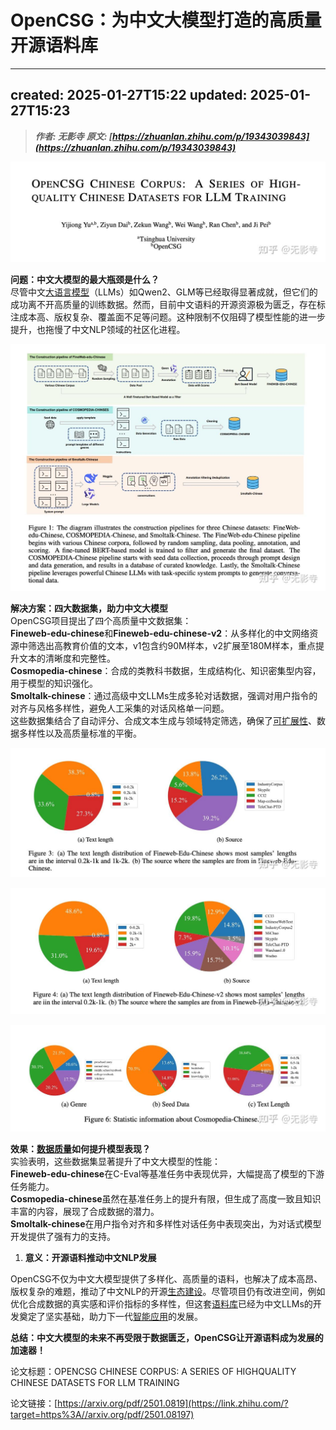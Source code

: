 # OpenCSG：为中文大模型打造的高质量开源语料库
* * *

created: 2025-01-27T15:22 updated: 2025-01-27T15:23
---------------------------------------------------

> _**作者: 无影寺**_ _**原文: [https://zhuanlan.zhihu.com/p/19343039843](https://zhuanlan.zhihu.com/p/19343039843)**_

![](2_OpenCSG：为中文大模型打造的高质量开源语料库_imag.jpg)

**问题：中文大模型的最大瓶颈是什么？**  
尽管中文[大语言模型](https://zhida.zhihu.com/search?content_id=252891172&content_type=Article&match_order=1&q=%E5%A4%A7%E8%AF%AD%E8%A8%80%E6%A8%A1%E5%9E%8B&zhida_source=entity)（LLMs）如Qwen2、GLM等已经取得显著成就，但它们的成功离不开高质量的训练数据。然而，目前中文语料的开源资源极为匮乏，存在标注成本高、版权复杂、覆盖面不足等问题。这种限制不仅阻碍了模型性能的进一步提升，也拖慢了中文NLP领域的社区化进程。

![](4_OpenCSG：为中文大模型打造的高质量开源语料库_imag.jpg)

**解决方案：四大数据集，助力中文大模型**  
OpenCSG项目提出了四个高质量中文数据集：  
**Fineweb-edu-chinese**和**Fineweb-edu-chinese-v2**：从多样化的中文网络资源中筛选出高教育价值的文本，v1包含约90M样本，v2扩展至180M样本，重点提升文本的清晰度和完整性。  
**Cosmopedia-chinese**：合成的类教科书数据，生成结构化、知识密集型内容，用于模型的知识强化。  
**Smoltalk-chinese**：通过高级中文LLMs生成多轮对话数据，强调对用户指令的对齐与风格多样性，避免人工采集的对话风格单一问题。  
这些数据集结合了自动评分、合成文本生成与领域特定筛选，确保了[可扩展性](https://zhida.zhihu.com/search?content_id=252891172&content_type=Article&match_order=1&q=%E5%8F%AF%E6%89%A9%E5%B1%95%E6%80%A7&zhida_source=entity)、数据多样性以及高质量标准的平衡。

![](OpenCSG：为中文大模型打造的高质量开源语料库_imag.jpg)

![](3_OpenCSG：为中文大模型打造的高质量开源语料库_imag.jpg)

![](1_OpenCSG：为中文大模型打造的高质量开源语料库_imag.jpg)

**效果：[数据质量](https://zhida.zhihu.com/search?content_id=252891172&content_type=Article&match_order=1&q=%E6%95%B0%E6%8D%AE%E8%B4%A8%E9%87%8F&zhida_source=entity)如何提升模型表现？**  
实验表明，这些数据集显著提升了中文大模型的性能：  
**Fineweb-edu-chinese**在C-Eval等基准任务中表现优异，大幅提高了模型的下游任务能力。  
**Cosmopedia-chinese**虽然在基准任务上的提升有限，但生成了高度一致且知识丰富的内容，展现了合成数据的潜力。  
**Smoltalk-chinese**在用户指令对齐和多样性对话任务中表现突出，为对话式模型开发提供了强有力的支持。

1.  **意义：开源语料推动中文NLP发展**

OpenCSG不仅为中文大模型提供了多样化、高质量的语料，也解决了成本高昂、版权复杂的难题，推动了中文NLP的开源[生态建设](https://zhida.zhihu.com/search?content_id=252891172&content_type=Article&match_order=1&q=%E7%94%9F%E6%80%81%E5%BB%BA%E8%AE%BE&zhida_source=entity)。尽管项目仍有改进空间，例如优化合成数据的真实感和评价指标的多样性，但这套[语料库](https://zhida.zhihu.com/search?content_id=252891172&content_type=Article&match_order=1&q=%E8%AF%AD%E6%96%99%E5%BA%93&zhida_source=entity)已经为中文LLMs的开发奠定了坚实基础，助力下一代[智能应用](https://zhida.zhihu.com/search?content_id=252891172&content_type=Article&match_order=1&q=%E6%99%BA%E8%83%BD%E5%BA%94%E7%94%A8&zhida_source=entity)的发展。

**总结：中文大模型的未来不再受限于数据匮乏，OpenCSG让开源语料成为发展的加速器！**

论文标题：OPENCSG CHINESE CORPUS: A SERIES OF HIGHQUALITY CHINESE DATASETS FOR LLM TRAINING

论文链接：[https://arxiv.org/pdf/2501.0819](https://link.zhihu.com/?target=https%3A//arxiv.org/pdf/2501.08197)